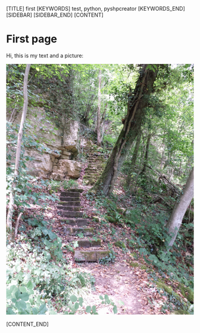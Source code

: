 [TITLE]
first
[KEYWORDS]
test, python, pyshpcreator
[KEYWORDS_END]
[SIDEBAR]
[SIDEBAR_END]
[CONTENT]

# First page

Hi, this is my text and a picture:

![Stairs](png/stairs.png "Stairs")  

[CONTENT_END]
